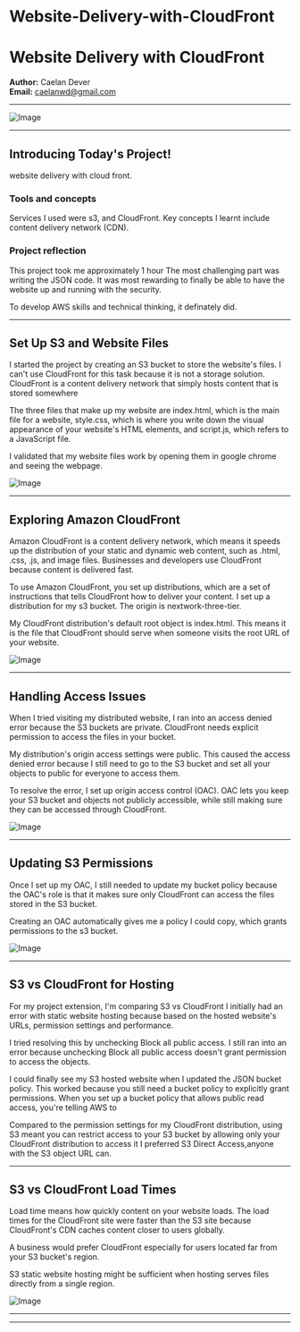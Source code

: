 # Website-Delivery-with-CloudFront

# Website Delivery with CloudFront

**Author:** Caelan Dever  
**Email:** caelanwd@gmail.com

---

![Image]( http://learn.nextwork.org/happy_amber_shy_newt/uploads/aws-networks-cloudfront_1dddddwe )

---

## Introducing Today's Project!

website delivery with cloud front.

### Tools and concepts

Services I used were s3, and CloudFront. Key concepts I learnt include content delivery network (CDN).

### Project reflection

This project took me approximately 1 hour The most challenging part was writing the JSON code. It was most rewarding to finally be able to have the website up and running with the security.

To develop AWS skills and technical thinking, it definately did. 

---

## Set Up S3 and Website Files

I started the project by creating an S3 bucket to store the website's files. I can't use CloudFront for this task because it is not a storage solution. CloudFront is a content delivery network that simply hosts content that is stored somewhere

The three files that make up my website are index.html, which is the main file for a website, style.css, which is where you write down the visual appearance of your website's HTML elements, and script.js, which refers to a JavaScript file.

I validated that my website files work by opening them in google chrome and seeing the webpage. 

![Image](http://learn.nextwork.org/happy_amber_shy_newt/uploads/aws-networks-cloudfront_qgo7wcd3)

---

## Exploring Amazon CloudFront

Amazon CloudFront is a content delivery network, which means it speeds up the distribution of your static and dynamic web content, such as .html, .css, .js, and image files. Businesses and developers use CloudFront because content is delivered fast.

To use Amazon CloudFront, you set up distributions, which are a set of instructions that tells CloudFront how to deliver your content. I set up a distribution for my s3 bucket. The origin is nextwork-three-tier.

My CloudFront distribution's default root object is index.html. This means it is the file that CloudFront should serve when someone visits the root URL of your website.

![Image](http://learn.nextwork.org/happy_amber_shy_newt/uploads/aws-networks-cloudfront_qgo7wcdt)

---

## Handling Access Issues

When I tried visiting my distributed website, I ran into an access denied error because the S3 buckets are private. CloudFront needs explicit permission to access the files in your bucket.

My distribution's origin access settings were public. This caused the access denied error because I still need to go to the S3 bucket and set all your objects to public for everyone to access them.

To resolve the error, I set up origin access control (OAC). OAC lets you keep your S3 bucket and objects not publicly accessible, while still making sure they can be accessed through CloudFront.

![Image](http://learn.nextwork.org/happy_amber_shy_newt/uploads/aws-networks-cloudfront_egrhntyu)

---

## Updating S3 Permissions

Once I set up my OAC, I still needed to update my bucket policy because the OAC's role is that it makes sure only CloudFront can access the files stored in the S3 bucket.

Creating an OAC automatically gives me a policy I could copy, which grants permissions to the s3 bucket.

![Image](http://learn.nextwork.org/happy_amber_shy_newt/uploads/aws-networks-cloudfront_eg98ntyu)

---

## S3 vs CloudFront for Hosting

For my project extension, I'm comparing S3 vs CloudFront I initially had an error with static website hosting because based on the hosted website's URLs, permission settings and performance.

I tried resolving this by unchecking Block all public access. I still ran into an error because unchecking Block all public access doesn't grant permission to access the objects.

I could finally see my S3 hosted website when I updated the JSON bucket policy. This worked because you still need a bucket policy to explicitly grant permissions. When you set up a bucket policy that allows public read access, you're telling AWS to 

Compared to the permission settings for my CloudFront distribution, using S3 meant you can restrict access to your S3 bucket by allowing only your CloudFront distribution to access it I preferred S3 Direct Access,anyone with the S3 object URL can.

---

## S3 vs CloudFront Load Times

Load time means how quickly content on your website loads. The load times for the CloudFront site were faster than the S3 site because CloudFront's CDN caches content closer to users globally.

A business would prefer CloudFront especially for users located far from your S3 bucket's region.

 S3 static website hosting might be sufficient when hosting serves files directly from a single region.

![Image](http://learn.nextwork.org/happy_amber_shy_newt/uploads/aws-networks-cloudfront_12verpuh)

---

---
